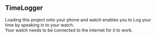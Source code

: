 ## TimeLogger

Loading this project onto your phone and watch enables you to Log your time by speaking in to your watch.   
Your watch needs to be connected to the internet for it to work.